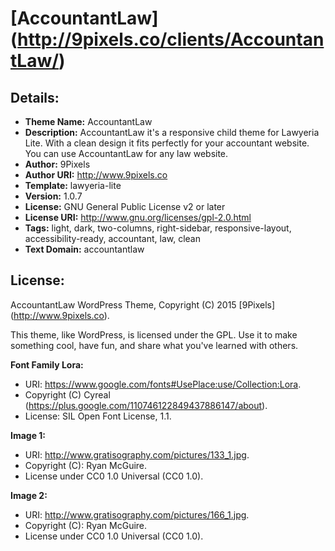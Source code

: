 # [AccountantLaw] (http://9pixels.co/clients/AccountantLaw/)

## Details:

- **Theme Name:** AccountantLaw
- **Description:** AccountantLaw it's a responsive child theme for Lawyeria Lite. With a clean design it fits perfectly for your accountant website. You can use AccountantLaw for any law website.
- **Author:** 9Pixels
- **Author URI:** http://www.9pixels.co
- **Template:** lawyeria-lite
- **Version:** 1.0.7
- **License:** GNU General Public License v2 or later
- **License URI:** http://www.gnu.org/licenses/gpl-2.0.html
- **Tags:** light, dark, two-columns, right-sidebar, responsive-layout, accessibility-ready, accountant, law, clean
- **Text Domain:** accountantlaw

## License:

AccountantLaw WordPress Theme, Copyright (C) 2015 [9Pixels] (http://www.9pixels.co).

This theme, like WordPress, is licensed under the GPL. Use it to make something cool, have fun, and share what you've learned with others.

__Font Family Lora:__
- URI: https://www.google.com/fonts#UsePlace:use/Collection:Lora.
- Copyright (C) Cyreal (https://plus.google.com/110746122849437886147/about).
- License: SIL Open Font License, 1.1.

__Image 1:__
- URI: http://www.gratisography.com/pictures/133_1.jpg.
- Copyright (C): Ryan McGuire.
- License under CC0 1.0 Universal (CC0 1.0).

__Image 2:__
- URI: http://www.gratisography.com/pictures/166_1.jpg.
- Copyright (C): Ryan McGuire.
- License under CC0 1.0 Universal (CC0 1.0).

